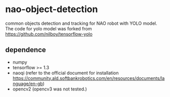# nao-object-detection
common objects detection and tracking for NAO robot with YOLO model. The code for yolo model was forked from https://github.com/nilboy/tensorflow-yolo

## dependence
 - numpy
 - tensorflow >= 1.3
 - naoqi (refer to the official document for installation https://community.ald.softbankrobotics.com/en/resources/documents/language/en-gb)
 - opencv2 (opencv3 was not tested.)
 
 
